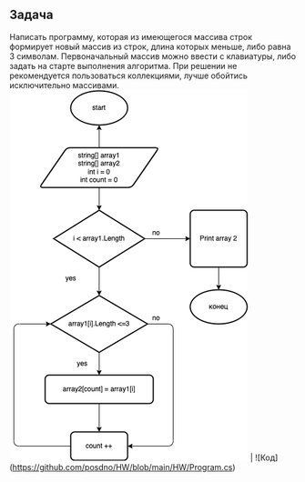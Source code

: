 ## Задача
Написать программу, которая из имеющегося массива строк формирует новый массив из строк, длина которых меньше, либо равна 3 символам. Первоначальный массив можно ввести с клавиатуры, либо задать на старте выполнения алгоритма. При решении не рекомендуется пользоваться коллекциями, лучше обойтись исключительно массивами.
![Блок-схема](https://github.com/posdno/HW/blob/main/blok.drawio.png) | ![Код] (https://github.com/posdno/HW/blob/main/HW/Program.cs)